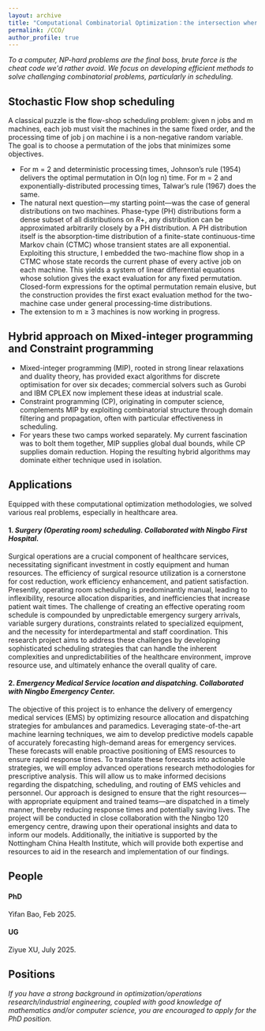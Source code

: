 ```yaml
---
layout: archive
title: "Computational Combinatorial Optimization：the intersection where elegant mathematics meets powerful computer science"
permalink: /CCO/
author_profile: true
---
```



_To a computer, NP-hard problems are the final boss, brute force is the cheat code we'd rather avoid. We focus on developing efficient methods to solve challenging combinatorial problems, particularly in scheduling._

## Stochastic Flow shop scheduling
A classical puzzle is the flow-shop scheduling problem: given n jobs and m machines, each job must visit the machines in the same fixed order, and the processing time of job j on machine i is a non-negative random variable. The goal is to choose a permutation of the jobs that minimizes some objectives.
- For m = 2 and deterministic processing times, Johnson’s rule (1954) delivers the optimal permutation in O(n log n) time. For m = 2 and exponentially-distributed processing times, Talwar’s rule (1967) does the same.
- The natural next question—my starting point—was the case of general distributions on two machines. Phase-type (PH) distributions form a dense subset of all distributions on $R+$, any distribution can be approximated arbitrarily closely by a PH distribution. A PH distribution itself is the absorption-time distribution of a finite-state continuous-time Markov chain (CTMC) whose transient states are all exponential. Exploiting this structure, I embedded the two-machine flow shop in a CTMC whose state records the current phase of every active job on each machine. This yields a system of linear differential equations whose solution gives the exact evaluation for any fixed permutation. Closed-form expressions for the optimal permutation remain elusive, but the construction provides the first exact evaluation method for the two-machine case under general processing-time distributions. 
- The extension to m ≥ 3 machines is now working in progress.

## Hybrid approach on Mixed-integer programming and Constraint programming
- Mixed-integer programming (MIP), rooted in strong linear relaxations and duality theory, has provided exact algorithms for discrete optimisation for over six decades; commercial solvers such as Gurobi and IBM CPLEX now implement these ideas at industrial scale. 
- Constraint programming (CP), originating in computer science, complements MIP by exploiting combinatorial structure through domain filtering and propagation, often with particular effectiveness in scheduling. 
- For years these two camps worked separately. My current fascination was to bolt them together, MIP supplies global dual bounds, while CP supplies domain reduction. Hoping the resulting hybrid algorithms may dominate either technique used in isolation.


## Applications 

Equipped with these computational optimization methodologies, we solved various real problems, especially in healthcare area.

#### 1\. _Surgery (Operating room) scheduling. Collaborated with **Ningbo First Hospital**._

Surgical operations are a crucial component of healthcare services, necessitating significant investment in costly equipment and human resources. The efficiency of surgical resource utilization is a cornerstone for cost reduction, work efficiency enhancement, and patient satisfaction. Presently, operating room scheduling is predominantly manual, leading to inflexibility, resource allocation disparities, and inefficiencies that increase patient wait times. The challenge of creating an effective operating room schedule is compounded by unpredictable emergency surgery arrivals, variable surgery durations, constraints related to specialized equipment, and the necessity for interdepartmental and staff coordination. This research project aims to address these challenges by developing sophisticated scheduling strategies that can handle the inherent complexities and unpredictabilities of the healthcare environment, improve resource use, and ultimately enhance the overall quality of care.


#### 2\. _Emergency Medical Service location and dispatching. Collaborated with **Ningbo Emergency Center**._

The objective of this project is to enhance the delivery of emergency medical services (EMS) by optimizing resource allocation and dispatching strategies for ambulances and paramedics. Leveraging state-of-the-art machine learning techniques, we aim to develop predictive models capable of accurately forecasting high-demand areas for emergency services. These forecasts will enable proactive positioning of EMS resources to ensure rapid response times. To translate these forecasts into actionable strategies, we will employ advanced operations research methodologies for prescriptive analysis. This will allow us to make informed decisions regarding the dispatching, scheduling, and routing of EMS vehicles and personnel. Our approach is designed to ensure that the right resources—with appropriate equipment and trained teams—are dispatched in a timely manner, thereby reducing response times and potentially saving lives. The project will be conducted in close collaboration with the Ningbo 120 emergency centre, drawing upon their operational insights and data to inform our models. Additionally, the initiative is supported by the Nottingham China Health Institute, which will provide both expertise and resources to aid in the research and implementation of our findings.




## People

#### PhD


Yifan Bao, Feb 2025.


#### UG
Ziyue XU, July 2025.

## Positions
_If you have a strong background in optimization/operations research/industrial engineering, coupled with good knowledge of mathematics and/or computer science, you are encouraged to apply for the PhD position._

